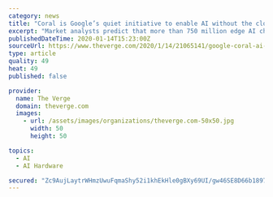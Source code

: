 ```yaml
---
category: news
title: "Coral is Google’s quiet initiative to enable AI without the cloud"
excerpt: "Market analysts predict that more than 750 million edge AI chips and computers will be sold in 2020, rising to 1.5 billion by 2024. And while most of these will be installed in consumer devices like phones, a great deal are destined for enterprise customers in industries like automotive and health care. To meet customers’ needs Coral offers ..."
publishedDateTime: 2020-01-14T15:23:00Z
sourceUrl: https://www.theverge.com/2020/1/14/21065141/google-coral-ai-edge-computing-products-applications-cloud
type: article
quality: 49
heat: 49
published: false

provider:
  name: The Verge
  domain: theverge.com
  images:
    - url: /assets/images/organizations/theverge.com-50x50.jpg
      width: 50
      height: 50

topics:
  - AI
  - AI Hardware

secured: "Zc9AujLaytrWHmzUwuFqmaShy52i1khEkHle0gBXy69UI/gw46SE8D66b18973MnR6Tzg5uK255wNn7JDjcZLj/oDy5phyWqn8eEBCUEJ2MMvcsLCbn3ZM128T5oMXnl0mW60bl54h8G1dwq6FAP3IJBq228yaG+XwXyJnXOlkWdK0RPIXNZc6dzroIwgbJINgQevt3sI89v4IO4w1SF+zSYAIrJMTbYwXMR+zx83/LtAOgoNiJ5UXLaNtXLGCJD53HqhgkhphFzhidhHHLijtsPNGJ65su0aIk3bt57TkOHXa55DBCKu4oEEwgX338xIWMgXafp+4DUP2I7NPHfOkwhFyftZ/jd+xggYWVCecbYUAxnChjdx+KaQYuPNQ5DSxkrZmCfQGabxOQpCumiJP6mCsBTWuV1HHPa9n4UqTAzZ0s4rz5nlq0AabgihjFWlGi+Frz1nd2wEHsZAMz4dQ==;eMAqT3FV+rgZ8tFGNlLrgA=="
---
```


